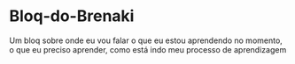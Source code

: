 # Bloq-do-Brenaki
<div>
<p>Um bloq sobre onde eu vou falar o que eu estou aprendendo no momento, 
o que eu preciso aprender, como está indo meu processo de aprendizagem</p>
</div>
